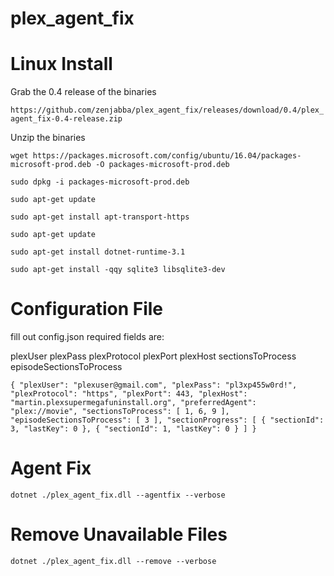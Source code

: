 # plex_agent_fix

# Linux Install

Grab the 0.4 release of the binaries
 
`https://github.com/zenjabba/plex_agent_fix/releases/download/0.4/plex_agent_fix-0.4-release.zip`

Unzip the binaries

`wget https://packages.microsoft.com/config/ubuntu/16.04/packages-microsoft-prod.deb -O packages-microsoft-prod.deb`

`sudo dpkg -i packages-microsoft-prod.deb`

`sudo apt-get update`

`sudo apt-get install apt-transport-https`

`sudo apt-get update`

`sudo apt-get install dotnet-runtime-3.1`

`sudo apt-get install -qqy sqlite3 libsqlite3-dev`

# Configuration File

fill out config.json
required fields are:

plexUser
plexPass
plexProtocol
plexPort
plexHost
sectionsToProcess
episodeSectionsToProcess


`{
  "plexUser": "plexuser@gmail.com",
  "plexPass": "pl3xp455w0rd!",
  "plexProtocol": "https",
  "plexPort": 443,
  "plexHost": "martin.plexsupermegafuninstall.org",
  "preferredAgent": "plex://movie",
  "sectionsToProcess": [
    1,
    6,
    9
  ],
  "episodeSectionsToProcess": [
    3
  ],
  "sectionProgress": [
    {
      "sectionId": 3,
      "lastKey": 0
    },
    {
      "sectionId": 1,
      "lastKey": 0
    }
  ]
}
`
# Agent Fix
`dotnet ./plex_agent_fix.dll --agentfix --verbose`

# Remove Unavailable Files
`dotnet ./plex_agent_fix.dll --remove --verbose`

